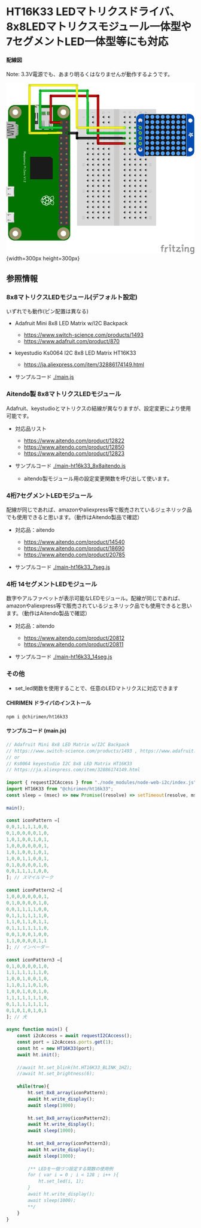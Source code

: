 # HT16K33 LEDマトリクスドライバ、8x8LEDマトリクスモジュール一体型や7セグメントLED一体型等にも対応

#### 配線図

Note: 3.3V電源でも、あまり明るくはなりませんが動作するようです。

![配線図](./schematic.png "schematic"){width=300px height=300px}

## 参照情報

### 8x8マトリクスLEDモジュール(デフォルト設定)
いずれでも動作(ピン配置は異なる)
* Adafruit Mini 8x8 LED Matrix w/I2C Backpack
  * https://www.switch-science.com/products/1493
  * https://www.adafruit.com/product/870

* keyestudio Ks0064 I2C 8x8 LED Matrix HT16K33
  * https://ja.aliexpress.com/item/32886174149.html

* サンプルコード [./main.js](./main.js)

### Aitendo製 8x8マトリクスLEDモジュール
Adafruit、keystudioとマトリクスの結線が異なりますが、設定変更により使用可能です。

* 対応品リスト
  * https://www.aitendo.com/product/12822
  * https://www.aitendo.com/product/12850
  * https://www.aitendo.com/product/12823

* サンプルコード [./main-ht16k33_8x8aitendo.js](./main-ht16k33_8x8aitendo.js)
  * aitendo製モジュール用の設定変更関数を呼び出して使います。

### 4桁7セグメントLEDモジュール
配線が同じであれば、amazonやaliexpress等で販売されているジェネリック品でも使用できると思います。（動作はAitendo製品で確認）
* 対応品：aitendo
  * https://www.aitendo.com/product/14540
  * https://www.aitendo.com/product/18690
  * https://www.aitendo.com/product/20785

* サンプルコード [./main-ht16k33_7seg.js](./main-ht16k33_7seg.js)

### 4桁 14セグメントLEDモジュール
数字やアルファベットが表示可能なLEDモジュール。配線が同じであれば、amazonやaliexpress等で販売されているジェネリック品でも使用できると思います。（動作はAitendo製品で確認）
* 対応品：aitendo
  * https://www.aitendo.com/product/20812
  * https://www.aitendo.com/product/20811

* サンプルコード [./main-ht16k33_14seg.js](./main-ht16k33_14seg.js)

### その他
* set_led関数を使用することで、任意のLEDマトリクスに対応できます

#### CHIRIMEN ドライバのインストール

```shell
npm i @chirimen/ht16k33
```

#### サンプルコード (main.js)

```javascript
// Adafruit Mini 8x8 LED Matrix w/I2C Backpack
// https://www.switch-science.com/products/1493 , https://www.adafruit.com/product/870
// or
// Ks0064 keyestudio I2C 8x8 LED Matrix HT16K33
// https://ja.aliexpress.com/item/32886174149.html

import { requestI2CAccess } from "./node_modules/node-web-i2c/index.js";
import HT16K33 from "@chirimen/ht16k33";
const sleep = (msec) => new Promise((resolve) => setTimeout(resolve, msec));

main();

const iconPattern =[
0,0,1,1,1,1,0,0,
0,1,0,0,0,0,1,0,
1,0,1,0,0,1,0,1,
1,0,0,0,0,0,0,1,
1,0,1,0,0,1,0,1,
1,0,0,1,1,0,0,1,
0,1,0,0,0,0,1,0,
0,0,1,1,1,1,0,0,
]; // スマイルマーク

const iconPattern2 =[
1,0,0,0,0,0,0,1,
0,1,0,0,0,0,1,0,
0,0,1,1,1,1,0,0,
0,1,1,1,1,1,1,0,
1,1,0,1,1,0,1,1,
0,1,1,1,1,1,1,0,
0,0,1,0,0,1,0,0,
1,1,0,0,0,0,1,1
]; // インベーダー

const iconPattern3 =[
0,1,0,0,0,0,1,0,
1,1,1,1,1,1,1,0,
1,0,0,1,0,0,1,0,
1,1,0,1,1,0,1,0,
1,0,0,1,0,0,1,0,
1,1,1,1,1,1,1,0,
0,1,1,1,1,1,1,1,
0,1,0,1,0,1,0,1
]; // 犬

async function main() {
	const i2cAccess = await requestI2CAccess();
	const port = i2cAccess.ports.get(1);
	const ht = new HT16K33(port);
	await ht.init();
	
	//await ht.set_blink(ht.HT16K33_BLINK_1HZ);
	//await ht.set_brightness(6);
	
	while(true){
		ht.set_8x8_array(iconPattern);
		await ht.write_display();
		await sleep(1000);
		
		ht.set_8x8_array(iconPattern2);
		await ht.write_display();
		await sleep(1000);
		
		ht.set_8x8_array(iconPattern3);
		await ht.write_display();
		await sleep(1000);
		
		/** LEDを一個づつ設定する関数の使用例
		for ( var i = 0 ; i < 128 ; i++ ){
			ht.set_led(i, 1);
		}
		await ht.write_display();
		await sleep(1000);
		**/
	}
}
```
